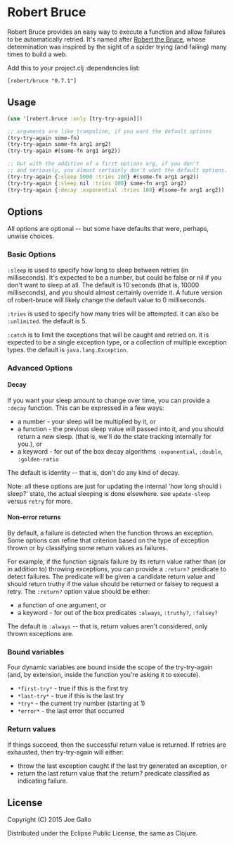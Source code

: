 # Robert Bruce

Robert Bruce provides an easy way to execute a function and allow
failures to be automatically retried.  It's named after
[Robert the Bruce](http://en.wikipedia.org/wiki/Robert_the_Bruce),
whose determination was inspired by the sight of a spider trying (and
failing) many times to build a web.

Add this to your project.clj :dependencies list:

    [robert/bruce "0.7.1"]

## Usage

```clojure
(use '[robert.bruce :only [try-try-again]])

;; arguments are like trampoline, if you want the default options
(try-try-again some-fn)
(try-try-again some-fn arg1 arg2)
(try-try-again #(some-fn arg1 arg2))

;; but with the addition of a first options arg, if you don't
;; and seriously, you almost certainly don't want the default options. :)
(try-try-again {:sleep 5000 :tries 100} #(some-fn arg1 arg2))
(try-try-again {:sleep nil :tries 100} some-fn arg1 arg2)
(try-try-again {:decay :exponential :tries 100} #(some-fn arg1 arg2))
```

## Options

All options are optional -- but some have defaults that were, perhaps,
unwise choices.

### Basic Options

`:sleep` is used to specify how long to sleep between retries (in
milliseconds). It's expected to be a number, but could be false or nil
if you don't want to sleep at all. The default is 10 seconds (that is,
10000 milliseconds), and you should almost certainly override it. A
future version of robert-bruce will likely change the default value to
0 milliseconds.

`:tries` is used to specify how many tries will be attempted. it can
also be `:unlimited`. the default is 5.

`:catch` is to limit the exceptions that will be caught and retried
on. it is expected to be a single exception type, or a collection of
multiple exception types. the default is `java.lang.Exception`.

### Advanced Options

#### Decay

If you want your sleep amount to change over time, you can provide a
`:decay` function. This can be expressed in a few ways:

* a number - your sleep will be multiplied by it, or
* a function - the previous sleep value will passed
             into it, and you should return a new
             sleep. (that is, we'll do the state
             tracking internally for you.), or
* a keyword - for out of the box decay algorithms
            `:exponential`, `:double`, `:golden-ratio`

The default is identity -- that is, don't do any kind of decay.

Note: all these options are just for updating the internal 'how long
should i sleep?' state, the actual sleeping is done elsewhere. see
`update-sleep` versus `retry` for more.

#### Non-error returns

By default, a failure is detected when the function throws an
exception. Some options can refine that criterion based on the type of
exception thrown or by classifying some return values as failures.

For example, if the function signals failure by its return value
rather than (or in addition to) throwing exceptions, you can provide a
`:return?` predicate to detect failures. The predicate will be given a
candidate return value and should return truthy if the value should be
returned or falsey to request a retry. The `:return?` option value
should be either:

* a function of one argument, or
* a keyword - for out of the box predicates
            `:always`, `:truthy?`, `:falsey?`

The default is `:always` -- that is, return values aren't considered,
only thrown exceptions are.

### Bound variables

Four dynamic variables are bound inside the scope of the try-try-again
(and, by extension, inside the function you're asking it to execute).

* `*first-try*` - true if this is the first try
* `*last-try*` - true if this is the last try
* `*try*` - the current try number (starting at 1)
* `*error*` - the last error that occurred

### Return values

If things succeed, then the successful return value is returned. If
retries are exhausted, then try-try-again will either:

* throw the last exception caught if the last try generated an
  exception, or
* return the last return value that the :return? predicate classified
  as indicating failure.

## License

Copyright (C) 2015 Joe Gallo

Distributed under the Eclipse Public License, the same as Clojure.
